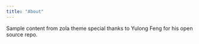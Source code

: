 ```yaml
---
title: "About"
---
```


Sample content from zola theme
special thanks to Yulong Feng for his open source repo.